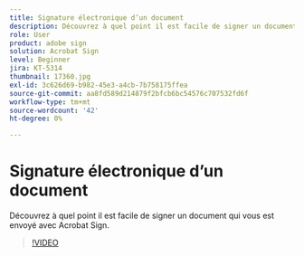 ```yaml
---
title: Signature électronique d’un document
description: Découvrez à quel point il est facile de signer un document qui vous est envoyé avec Acrobat Sign
role: User
product: adobe sign
solution: Acrobat Sign
level: Beginner
jira: KT-5314
thumbnail: 17360.jpg
exl-id: 3c626d69-b982-45e3-a4cb-7b758175ffea
source-git-commit: aa8fd589d214879f2bfcb6bc54576c707532fd6f
workflow-type: tm+mt
source-wordcount: '42'
ht-degree: 0%

---
```


# Signature électronique d’un document

Découvrez à quel point il est facile de signer un document qui vous est envoyé avec Acrobat Sign.

>[!VIDEO](https://video.tv.adobe.com/v/344217?quality=12&learn=on&hidetitle=true)
